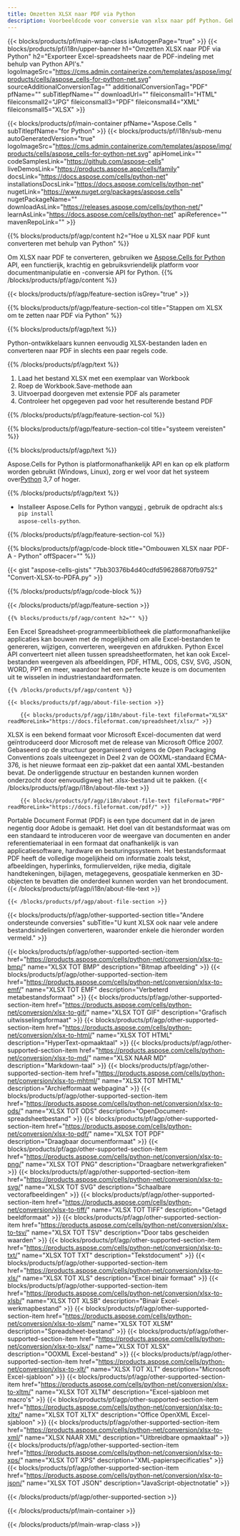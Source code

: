 ```yaml
---
title: Omzetten XLSX naar PDF via Python
description: Voorbeeldcode voor conversie van xlsx naar pdf Python. Gebruik de voorbeeldcode API voor batch xlsx-bestanden naar pdf-conversie binnen de Python-applicatie.
---
```

{{< blocks/products/pf/main-wrap-class isAutogenPage="true" >}}
{{< blocks/products/pf/i18n/upper-banner h1="Omzetten XLSX naar PDF via Python" h2="Exporteer Excel-spreadsheets naar de PDF-indeling met behulp van Python API\'s." logoImageSrc="https://cms.admin.containerize.com/templates/aspose/img/products/cells/aspose_cells-for-python-net.svg" sourceAdditionalConversionTag="" additionalConversionTag="PDF" pfName="" subTitlepfName="" downloadUrl="" fileiconsmall1="HTML" fileiconsmall2="JPG" fileiconsmall3="PDF" fileiconsmall4="XML" fileiconsmall5="XLSX" >}}

{{< blocks/products/pf/main-container pfName="Aspose.Cells " subTitlepfName="for Python" >}}
{{< blocks/products/pf/i18n/sub-menu autoGeneratedVersion="true" logoImageSrc="https://cms.admin.containerize.com/templates/aspose/img/products/cells/aspose_cells-for-python-net.svg" apiHomeLink="" codeSamplesLink="https://github.com/aspose-cells" liveDemosLink="https://products.aspose.app/cells/family" docsLink="https://docs.aspose.com/cells/python-net" installationsDocsLink="https://docs.aspose.com/cells/python-net" nugetLink="https://www.nuget.org/packages/aspose.cells" nugetPackageName="" downloadAsLink="https://releases.aspose.com/cells/python-net/" learnAsLink="https://docs.aspose.com/cells/python-net" apiReference="" mavenRepoLink="" >}}

{{% blocks/products/pf/agp/content h2="Hoe u XLSX naar PDF kunt converteren met behulp van Python" %}}

Om XLSX naar PDF te converteren, gebruiken we
 [Aspose.Cells for Python](https://pypi.org/project/aspose-cells-python) 
 API, een functierijk, krachtig en gebruiksvriendelijk platform voor documentmanipulatie en -conversie API for Python.
{{% /blocks/products/pf/agp/content %}}

{{< blocks/products/pf/agp/feature-section isGrey="true" >}}

{{% blocks/products/pf/agp/feature-section-col title="Stappen om XLSX om te zetten naar PDF via Python" %}}

{{% blocks/products/pf/agp/text %}}

 Python-ontwikkelaars kunnen eenvoudig XLSX-bestanden laden en converteren naar PDF in slechts een paar regels code.

{{% /blocks/products/pf/agp/text %}}

1.  Laad het bestand XLSX met een exemplaar van Workbook
1.  Roep de Workbook.Save-methode aan
1.  Uitvoerpad doorgeven met extensie PDF als parameter
1.  Controleer het opgegeven pad voor het resulterende bestand PDF

{{% /blocks/products/pf/agp/feature-section-col %}}

{{% blocks/products/pf/agp/feature-section-col title="systeem vereisten" %}}

{{% blocks/products/pf/agp/text %}}

 Aspose.Cells for Python is platformonafhankelijk API en kan op elk platform worden gebruikt (Windows, Linux), zorg er wel voor dat het systeem over[Python](https://www.python.org/downloads/) 3,7 of hoger.
 
{{% /blocks/products/pf/agp/text %}}


-  Installeer Aspose.Cells for Python van<a href="https://pypi.org/project/aspose-cells-python/">pypi</a> , gebruik de opdracht als:<code>$ pip install aspose-cells-python</code>.

{{% /blocks/products/pf/agp/feature-section-col %}}

{{% blocks/products/pf/agp/code-block title="Ombouwen XLSX naar PDF-A - Python" offSpacer="" %}}

{{< gist "aspose-cells-gists" "7bb30376b4d40cdfd596286870fb9752" "Convert-XLSX-to-PDFA.py" >}}

{{% /blocks/products/pf/agp/code-block %}}

{{< /blocks/products/pf/agp/feature-section >}}
 
<!-- aboutfile Starts -->

    {{% blocks/products/pf/agp/content h2="" %}}

Een Excel Spreadsheet-programmeerbibliotheek die platformonafhankelijke applicaties kan bouwen met de mogelijkheid om alle Excel-bestanden te genereren, wijzigen, converteren, weergeven en afdrukken. Python Excel API converteert niet alleen tussen spreadsheetformaten, het kan ook Excel-bestanden weergeven als afbeeldingen, PDF, HTML, ODS, CSV, SVG, JSON, WORD, PPT en meer, waardoor het een perfecte keuze is om documenten uit te wisselen in industriestandaardformaten.

    {{% /blocks/products/pf/agp/content %}}

    {{< blocks/products/pf/agp/about-file-section >}}

        {{< blocks/products/pf/agp/i18n/about-file-text fileFormat="XLSX" readMoreLink="https://docs.fileformat.com/spreadsheet/xlsx/" >}}
XLSX is een bekend formaat voor Microsoft Excel-documenten dat werd geïntroduceerd door Microsoft met de release van Microsoft Office 2007. Gebaseerd op de structuur georganiseerd volgens de Open Packaging Conventions zoals uiteengezet in Deel 2 van de OOXML-standaard ECMA-376, is het nieuwe formaat een zip-pakket dat een aantal XML-bestanden bevat. De onderliggende structuur en bestanden kunnen worden onderzocht door eenvoudigweg het .xlsx-bestand uit te pakken.
        {{< /blocks/products/pf/agp/i18n/about-file-text >}}

        {{< blocks/products/pf/agp/i18n/about-file-text fileFormat="PDF" readMoreLink="https://docs.fileformat.com/pdf/" >}}
Portable Document Format (PDF) is een type document dat in de jaren negentig door Adobe is gemaakt. Het doel van dit bestandsformaat was om een standaard te introduceren voor de weergave van documenten en ander referentiemateriaal in een formaat dat onafhankelijk is van applicatiesoftware, hardware en besturingssysteem. Het bestandsformaat PDF heeft de volledige mogelijkheid om informatie zoals tekst, afbeeldingen, hyperlinks, formuliervelden, rijke media, digitale handtekeningen, bijlagen, metagegevens, geospatiale kenmerken en 3D-objecten te bevatten die onderdeel kunnen worden van het brondocument.
        {{< /blocks/products/pf/agp/i18n/about-file-text >}}

    {{< /blocks/products/pf/agp/about-file-section >}}

<!-- aboutfile Ends -->

{{< blocks/products/pf/agp/other-supported-section title="Andere ondersteunde conversies" subTitle="U kunt XLSX ook naar vele andere bestandsindelingen converteren, waaronder enkele die hieronder worden vermeld." >}}

{{< blocks/products/pf/agp/other-supported-section-item href="https://products.aspose.com/cells/python-net/conversion/xlsx-to-bmp/" name="XLSX TOT BMP" description="Bitmap afbeelding" >}}
{{< blocks/products/pf/agp/other-supported-section-item href="https://products.aspose.com/cells/python-net/conversion/xlsx-to-emf/" name="XLSX TOT EMF" description="Verbeterd metabestandsformaat" >}}
{{< blocks/products/pf/agp/other-supported-section-item href="https://products.aspose.com/cells/python-net/conversion/xlsx-to-gif/" name="XLSX TOT GIF" description="Grafisch uitwisselingsformaat" >}}
{{< blocks/products/pf/agp/other-supported-section-item href="https://products.aspose.com/cells/python-net/conversion/xlsx-to-html/" name="XLSX TOT HTML" description="HyperText-opmaaktaal" >}}
{{< blocks/products/pf/agp/other-supported-section-item href="https://products.aspose.com/cells/python-net/conversion/xlsx-to-md/" name="XLSX NAAR MD" description="Markdown-taal" >}}
{{< blocks/products/pf/agp/other-supported-section-item href="https://products.aspose.com/cells/python-net/conversion/xlsx-to-mhtml/" name="XLSX TOT MHTML" description="Archiefformaat webpagina" >}}
{{< blocks/products/pf/agp/other-supported-section-item href="https://products.aspose.com/cells/python-net/conversion/xlsx-to-ods/" name="XLSX TOT ODS" description="OpenDocument-spreadsheetbestand" >}}
{{< blocks/products/pf/agp/other-supported-section-item href="https://products.aspose.com/cells/python-net/conversion/xlsx-to-pdf/" name="XLSX TOT PDF" description="Draagbaar documentformaat" >}}
{{< blocks/products/pf/agp/other-supported-section-item href="https://products.aspose.com/cells/python-net/conversion/xlsx-to-png/" name="XLSX TOT PNG" description="Draagbare netwerkgrafieken" >}}
{{< blocks/products/pf/agp/other-supported-section-item href="https://products.aspose.com/cells/python-net/conversion/xlsx-to-svg/" name="XLSX TOT SVG" description="Schaalbare vectorafbeeldingen" >}}
{{< blocks/products/pf/agp/other-supported-section-item href="https://products.aspose.com/cells/python-net/conversion/xlsx-to-tiff/" name="XLSX TOT TIFF" description="Getagd beeldformaat" >}}
{{< blocks/products/pf/agp/other-supported-section-item href="https://products.aspose.com/cells/python-net/conversion/xlsx-to-tsv/" name="XLSX TOT TSV" description="Door tabs gescheiden waarden" >}}
{{< blocks/products/pf/agp/other-supported-section-item href="https://products.aspose.com/cells/python-net/conversion/xlsx-to-txt/" name="XLSX TOT TXT" description="Tekstdocument" >}}
{{< blocks/products/pf/agp/other-supported-section-item href="https://products.aspose.com/cells/python-net/conversion/xlsx-to-xls/" name="XLSX TOT XLS" description="Excel binair formaat" >}}
{{< blocks/products/pf/agp/other-supported-section-item href="https://products.aspose.com/cells/python-net/conversion/xlsx-to-xlsb/" name="XLSX TOT XLSB" description="Binair Excel-werkmapbestand" >}}
{{< blocks/products/pf/agp/other-supported-section-item href="https://products.aspose.com/cells/python-net/conversion/xlsx-to-xlsm/" name="XLSX TOT XLSM" description="Spreadsheet-bestand" >}}
{{< blocks/products/pf/agp/other-supported-section-item href="https://products.aspose.com/cells/python-net/conversion/xlsx-to-xlsx/" name="XLSX TOT XLSX" description="OOXML Excel-bestand" >}}
{{< blocks/products/pf/agp/other-supported-section-item href="https://products.aspose.com/cells/python-net/conversion/xlsx-to-xlt/" name="XLSX TOT XLT" description="Microsoft Excel-sjabloon" >}}
{{< blocks/products/pf/agp/other-supported-section-item href="https://products.aspose.com/cells/python-net/conversion/xlsx-to-xltm/" name="XLSX TOT XLTM" description="Excel-sjabloon met macro\'s" >}}
{{< blocks/products/pf/agp/other-supported-section-item href="https://products.aspose.com/cells/python-net/conversion/xlsx-to-xltx/" name="XLSX TOT XLTX" description="Office OpenXML Excel-sjabloon" >}}
{{< blocks/products/pf/agp/other-supported-section-item href="https://products.aspose.com/cells/python-net/conversion/xlsx-to-xml/" name="XLSX NAAR XML" description="Uitbreidbare opmaaktaal" >}}
{{< blocks/products/pf/agp/other-supported-section-item href="https://products.aspose.com/cells/python-net/conversion/xlsx-to-xps/" name="XLSX TOT XPS" description="XML-papierspecificaties" >}}
{{< blocks/products/pf/agp/other-supported-section-item href="https://products.aspose.com/cells/python-net/conversion/xlsx-to-json/" name="XLSX TOT JSON" description="JavaScript-objectnotatie" >}}

{{< /blocks/products/pf/agp/other-supported-section >}}

{{< /blocks/products/pf/main-container >}}
    
{{< /blocks/products/pf/main-wrap-class >}}
